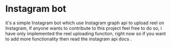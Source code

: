 # Instagram bot

it's a simple Instagram bot which use Instagram graph api to upload reel on Instagram,
if anyone wants to contribute to this project feel free to do so,
i have only implemented the reel uploading function, right now so if you want to add more functionality then read the instagram api docs .
